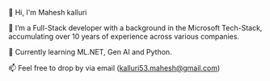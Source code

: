 👋 Hi, I'm Mahesh kalluri 

👀 I’m a Full-Stack developer with a background in the Microsoft Tech-Stack, accumulating over 10 years of experience across various companies.

🌱 Currently learning ML.NET, Gen AI and Python.

📫 Feel free to drop by via email (kalluri53.mahesh@gmail.com)
 

<!--
**KalluriM/KalluriM** is a ✨ _special_ ✨ repository because its `README.md` (this file) appears on your GitHub profile.

Here are some ideas to get you started:

- 🔭 I’m currently working on ...
- 🌱 I’m currently learning ...
- 👯 I’m looking to collaborate on ...
- 🤔 I’m looking for help with ...
- 💬 Ask me about ...
- 📫 How to reach me: ...
- 😄 Pronouns: ...
- ⚡ Fun fact: ...
-->
